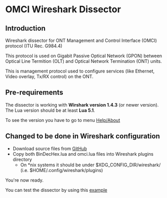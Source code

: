 # OMCI Wireshark Dissector

## Introduction

Wireshark dissector for ONT Management and Control Interface (OMCI) protocol (ITU Rec. G984.4)

This protocol is used on Gigabit Passive Optical Network (GPON) between Optical Line Termition (OLT) and Optical Network Termination (ONT) units.

This is management protocol used to configure services (like Ethernet, Video overlay, Tx/RX control) on the ONT.

## Pre-requirements

The dissector is working with **Wirshark version 1.4.3** (or newer version). The Lua version should be at least **Lua 5.1**.

To see the version you have to go to menu [Help/About](https://github.com/0liv1er/omci-wireshark-dissector/raw/master/wirehark-about.png)

## Changed to be done in Wireshark configuration

* Download source files from [GitHub](https://github.com/0liv1er/omci-wireshark-dissector)
* Copy both BinDecHex.lua and omci.lua files into Wireshark plugins directory
  * On *nix systems it should be under $XDG_CONFIG_DIR/wireshark/ (i.e. $HOME/.config/wireshark/plugins)

You're now ready.

You can test the dissector by using this [example](https://github.com/0liv1er/omci-wireshark-dissector/blob/master/omci-example.pcap?raw=true)
